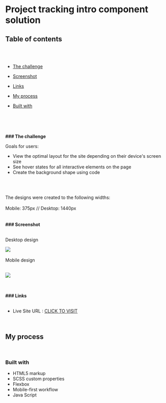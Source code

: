 # Project tracking intro component solution


## Table of contents
<br>
<br>

  - [The challenge](#the-challenge)
  - [Screenshot](#screenshot)
  - [Links](#links)


- [My process](#my-process)
- [Built with](#built-with)



<br>
<br>
<br>

<b>### The challenge</b>
<br>

Goals for users:

- View the optimal layout for the site depending on their device's screen size
- See hover states for all interactive elements on the page
- Create the background shape using code
<br>
<br>

The designs were created to the following widths:
<br>
<br>
 Mobile: 375px   //   Desktop: 1440px
<br>
<br>
<br>
<b>### Screenshot</b>
<br>
<br>

Desktop design

![](./design/desktop-design.jpg)
<br>
<br>
Mobile design
<br>
<br>

![](./design/mobile-design.jpg)


<br>
<br>
<b>### Links</b>
<br>
<br>

- Live Site URL : [  CLICK TO VISIT](https://lukas-bronski.github.io/Project-Tracking-Component-Landing-Page/)


<br>

## My process
<br>


### Built with

- HTML5 markup
- SCSS custom properties
- Flexbox
- Mobile-first workflow
- Java Script



